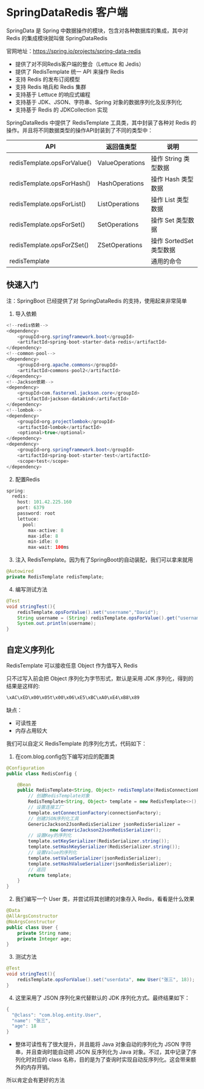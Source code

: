 # SpringDataRedis 客户端

SpringData 是 Spring 中数据操作的模块，包含对各种数据库的集成，其中对 Redis 的集成模块就叫做 SpringDataRedis

官网地址：https://spring.io/projects/spring-data-redis
- 提供了对不同Redis客户端的整合（Lettuce 和 Jedis）
- 提供了 RedisTemplate 统一 API 来操作 Redis
- 支持 Redis 的发布订阅模型
- 支持 Redis 哨兵和 Redis 集群
- 支持基于 Lettuce 的响应式编程
- 支持基于 JDK、JSON、字符串、Spring 对象的数据序列化及反序列化
- 支持基于 Redis 的 JDKCollection 实现

SpringDataRedis 中提供了 RedisTemplate 工具类，其中封装了各种对 Redis 的操作。并且将不同数据类型的操作API封装到了不同的类型中：

| API                              | 返回值类型       | 说明                     |
|----------------------------------|------------------|--------------------------|
| redisTemplate.opsForValue()      | ValueOperations  | 操作 String 类型数据        |
| redisTemplate.opsForHash()       | HashOperations   | 操作 Hash 类型数据          |
| redisTemplate.opsForList()       | ListOperations   | 操作 List 类型数据          |
| redisTemplate.opsForSet()        | SetOperations    | 操作 Set 类型数据           |
| redisTemplate.opsForZSet()       | ZSetOperations   | 操作 SortedSet 类型数据     |
| redisTemplate                    |                  | 通用的命令                |


## 快速入门

注：SpringBoot 已经提供了对 SpringDataRedis 的支持，使用起来非常简单

1. 导入依赖

```java
<!--redis依赖-->
<dependency>
    <groupId>org.springframework.boot</groupId>
    <artifactId>spring-boot-starter-data-redis</artifactId>
</dependency>
<!--common-pool-->
<dependency>
    <groupId>org.apache.commons</groupId>
    <artifactId>commons-pool2</artifactId>
</dependency>
<!--Jackson依赖-->
<dependency>
    <groupId>com.fasterxml.jackson.core</groupId>
    <artifactId>jackson-databind</artifactId>
</dependency>
<!--lombok-->
<dependency>
    <groupId>org.projectlombok</groupId>
    <artifactId>lombok</artifactId>
    <optional>true</optional>
</dependency>
<dependency>
    <groupId>org.springframework.boot</groupId>
    <artifactId>spring-boot-starter-test</artifactId>
    <scope>test</scope>
</dependency>
```

2. 配置Redis

```java
spring:
  redis:
    host: 101.42.225.160
    port: 6379
    password: root
    lettuce:
      pool:
        max-active: 8
        max-idle: 8
        min-idle: 0
        max-wait: 100ms
```

3. 注入 RedisTemplate。因为有了SpringBoot的自动装配，我们可以拿来就用

```java
@Autowired
private RedisTemplate redisTemplate;
```

4. 编写测试方法

```java
@Test
void stringTest(){
    redisTemplate.opsForValue().set("username","David");
    String username = (String) redisTemplate.opsForValue().get("username");
    System.out.println(username);
}
```

## 自定义序列化

RedisTemplate 可以接收任意 Object 作为值写入 Redis

只不过写入前会把 Object 序列化为字节形式，默认是采用 JDK 序列化，得到的结果是这样的:

```java
\xAC\xED\x00\x05t\x00\x06\xE5\xBC\xA0\xE4\xB8\x89
```

缺点：
- 可读性差
- 内存占用较大

我们可以自定义 RedisTemplate 的序列化方式，代码如下：

1. 在com.blog.config包下编写对应的配置类

```java
@Configuration
public class RedisConfig {

    @Bean
    public RedisTemplate<String, Object> redisTemplate(RedisConnectionFactory connectionFactory) {
        // 创建RedisTemplate对象
        RedisTemplate<String, Object> template = new RedisTemplate<>();
        // 设置连接工厂
        template.setConnectionFactory(connectionFactory);
        // 创建JSON序列化工具
        GenericJackson2JsonRedisSerializer jsonRedisSerializer =
                new GenericJackson2JsonRedisSerializer();
        // 设置Key的序列化
        template.setKeySerializer(RedisSerializer.string());
        template.setHashKeySerializer(RedisSerializer.string());
        // 设置Value的序列化
        template.setValueSerializer(jsonRedisSerializer);
        template.setHashValueSerializer(jsonRedisSerializer);
        // 返回
        return template;
    }
}
```

2. 我们编写一个 User 类，并尝试将其创建的对象存入 Redis，看看是什么效果

```java
@Data
@AllArgsConstructor
@NoArgsConstructor
public class User {
    private String name;
    private Integer age;
}
```

3. 测试方法

```java
@Test
void stringTest(){
    redisTemplate.opsForValue().set("userdata", new User("张三", 18));
}
```

4. 这里采用了 JSON 序列化来代替默认的 JDK 序列化方式。最终结果如下：

```java
{
  "@class": "com.blog.entity.User",
  "name": "张三",
  "age": 18
}
```

- 整体可读性有了很大提升，并且能将 Java 对象自动的序列化为 JSON 字符串，并且查询时能自动把 JSON 反序列化为 Java 对象。不过，其中记录了序列化时对应的 class 名称，目的是为了查询时实现自动反序列化。这会带来额外的内存开销。

所以肯定会有更好的方法


